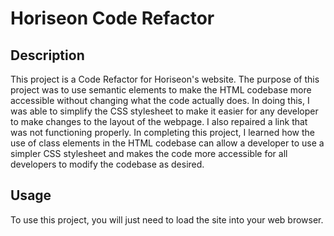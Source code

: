# Horiseon Code Refactor

## Description

This project is a Code Refactor for Horiseon's website. The purpose of this project was to use semantic elements to make the HTML codebase more accessible without changing what the code actually does. In doing this, I was able to simplify the CSS stylesheet to make it easier for any developer to make changes to the layout of the webpage. I also repaired a link that was not functioning properly. In completing this project, I learned how the use of class elements in the HTML codebase can allow a developer to use a simpler CSS stylesheet and makes the code more accessible for all developers to modify the codebase as desired. 

## Usage

To use this project, you will just need to load the site into your web browser. 